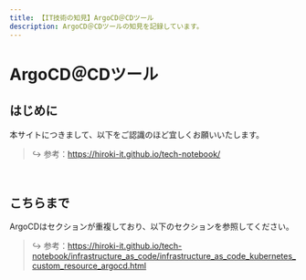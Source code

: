 ```yaml
---
title: 【IT技術の知見】ArgoCD＠CDツール
description: ArgoCD＠CDツールの知見を記録しています。
---
```


# ArgoCD＠CDツール

## はじめに

本サイトにつきまして、以下をご認識のほど宜しくお願いいたします。

> ↪️ 参考：https://hiroki-it.github.io/tech-notebook/

<br>

## こちらまで

ArgoCDはセクションが重複しており、以下のセクションを参照してください。

> ↪️ 参考：https://hiroki-it.github.io/tech-notebook/infrastructure_as_code/infrastructure_as_code_kubernetes_custom_resource_argocd.html

<br>
